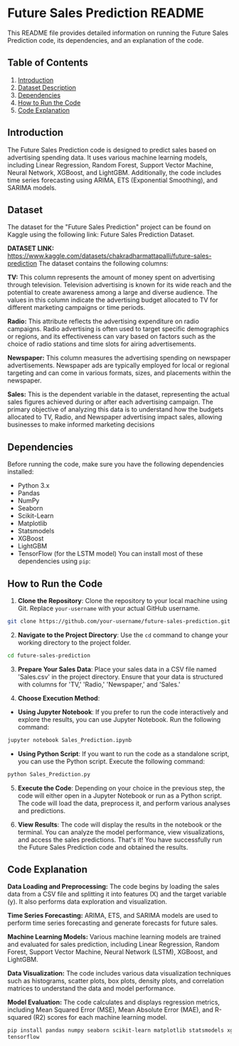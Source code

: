 # Future Sales Prediction README
This README file provides detailed information on running the Future Sales Prediction code, its
dependencies, and an explanation of the code.

## Table of Contents
1. [Introduction](#introduction)
2. [Dataset Description](#dataset)
3. [Dependencies](#dependencies)
4. [How to Run the Code](#how-to-run-the-code)
5. [Code Explanation](#code-explanation)

## Introduction
The Future Sales Prediction code is designed to predict sales based on advertising spending
data. It uses various machine learning models, including Linear Regression, Random Forest,
Support Vector Machine, Neural Network, XGBoost, and LightGBM. Additionally, the code
includes time series forecasting using ARIMA, ETS (Exponential Smoothing), and SARIMA
models.

## Dataset
The dataset for the "Future Sales Prediction" project can be found on
Kaggle using the following link:
Future Sales Prediction Dataset.

**DATASET LINK:**
https://www.kaggle.com/datasets/chakradharmattapalli/future-sales-prediction
The dataset contains the following columns:

**TV:**
This column represents the amount of money spent on advertising through
television. Television advertising is known for its wide reach and the potential to
create awareness among a large and diverse audience. The values in this column
indicate the advertising budget allocated to TV for different marketing campaigns
or time periods.

**Radio:**
This attribute reflects the advertising expenditure on radio campaigns.
Radio advertising is often used to target specific demographics or regions, and its
effectiveness can vary based on factors such as the choice of radio stations and
time slots for airing advertisements.

**Newspaper:**
This column measures the advertising spending on newspaper
advertisements. Newspaper ads are typically employed for local or regional
targeting and can come in various formats, sizes, and placements within the
newspaper.

**Sales:**
This is the dependent variable in the dataset, representing the actual sales
figures achieved during or after each advertising campaign. The primary objective
of analyzing this data is to understand how the budgets allocated to TV, Radio, and
Newspaper advertising impact sales, allowing businesses to make informed
marketing decisions

## Dependencies
Before running the code, make sure you have the following dependencies installed:
- Python 3.x
- Pandas
- NumPy
- Seaborn
- Scikit-Learn
- Matplotlib
- Statsmodels
- XGBoost
- LightGBM
- TensorFlow (for the LSTM model)
You can install most of these dependencies using `pip`:

## How to Run the Code

1. **Clone the Repository**: Clone the repository to your local machine using Git. Replace
`your-username` with your actual GitHub username.
```bash
git clone https://github.com/your-username/future-sales-prediction.git
```

2. **Navigate to the Project Directory**: Use the `cd` command to change your working directory
to the project folder.
```bash
cd future-sales-prediction
```

3. **Prepare Your Sales Data**: Place your sales data in a CSV file named 'Sales.csv' in the
project directory. Ensure that your data is structured with columns for 'TV,' 'Radio,' 'Newspaper,'
and 'Sales.'

4. **Choose Execution Method**:
- **Using Jupyter Notebook**: If you prefer to run the code interactively and explore the
results, you can use Jupyter Notebook. Run the following command:
```bash
jupyter notebook Sales_Prediction.ipynb
```
- **Using Python Script**: If you want to run the code as a standalone script, you can use the
Python script. Execute the following command:
```bash
python Sales_Prediction.py
```

5. **Execute the Code**: Depending on your choice in the previous step, the code will either
open in a Jupyter Notebook or run as a Python script. The code will load the data, preprocess it,
and perform various analyses and predictions.

6. **View Results**: The code will display the results in the notebook or the terminal. You can
analyze the model performance, view visualizations, and access the sales predictions.
That's it! You have successfully run the Future Sales Prediction code and obtained the results.

## Code Explanation

**Data Loading and Preprocessing:**
The code begins by loading the sales data from a CSV file and splitting it into features (X) and
the target variable (y). It also performs data exploration and visualization.

**Time Series Forecasting:**
ARIMA, ETS, and SARIMA models are used to perform time series forecasting and generate
forecasts for future sales.

**Machine Learning Models:**
Various machine learning models are trained and evaluated for sales prediction, including Linear
Regression, Random Forest, Support Vector Machine, Neural Network (LSTM), XGBoost, and
LightGBM.

**Data Visualization:**
The code includes various data visualization techniques such as histograms, scatter plots, box
plots, density plots, and correlation matrices to understand the data and model performance.

**Model Evaluation:**
The code calculates and displays regression metrics, including Mean Squared Error (MSE),
Mean Absolute Error (MAE), and R-squared (R2) scores for each machine learning model.

```bash
pip install pandas numpy seaborn scikit-learn matplotlib statsmodels xgboost lightgbm
tensorflow
